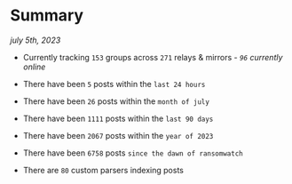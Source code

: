 
# Summary
_july 5th, 2023_

- Currently tracking `153` groups across `271` relays & mirrors - _`96` currently online_

- There have been `5` posts within the `last 24 hours`

- There have been `26` posts within the `month of july`

- There have been `1111` posts within the `last 90 days`

- There have been `2067` posts within the `year of 2023`

- There have been `6758` posts `since the dawn of ransomwatch`

- There are `80` custom parsers indexing posts

